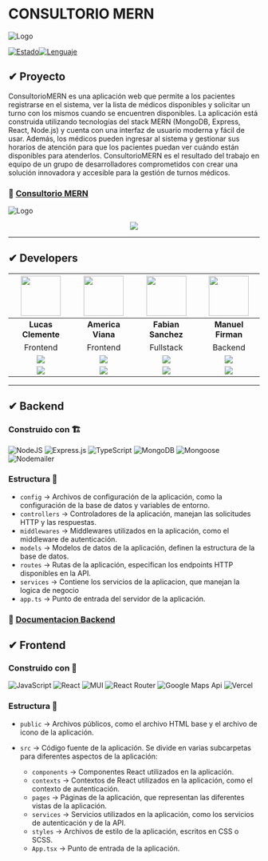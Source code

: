 # CONSULTORIO MERN
![Logo](https://media.discordapp.net/attachments/1088113388846071859/1090626722514345985/Logo_mern.png)

[![Estado](https://img.shields.io/badge/estado-en%20progreso-blue)](https://github.com/user/proyecto)[![Lenguaje](https://img.shields.io/badge/lenguaje-javascript-yellow)](https://github.com/user/proyecto)


## ✔ Proyecto
ConsultorioMERN es una aplicación web que permite a los pacientes registrarse en el sistema, ver la lista de médicos disponibles y solicitar un turno con los mismos cuando se encuentren disponibles. La aplicación está construida utilizando tecnologías del stack MERN (MongoDB, Express, React, Node.js) y cuenta con una interfaz de usuario moderna y fácil de usar. Además, los médicos pueden ingresar al sistema y gestionar sus horarios de atención para que los pacientes puedan ver cuándo están disponibles para atenderlos. ConsultorioMERN es el resultado del trabajo en equipo de un grupo de desarrolladores comprometidos con crear una solución innovadora y accesible para la gestión de turnos médicos.

### 🔗 <a href="https://consultoriomern.vercel.app/">Consultorio MERN</a>

![Logo](https://media.discordapp.net/attachments/1089874433637888030/1098988014845317120/Home.jpg?width=1152&height=484)

<p  align="center" ><a href="https://www.youtube.com/watch?v=-Ngdzem81a0" target="_blank" rel="noopener noreferrer"> <img src="https://img.shields.io/badge/Video Preview%20-%23FF0000.svg?&style=for-the-badge&logo=YouTube&logoColor=white"/></a></p>


<hr/>


## ✔ Developers
| <img src="https://avatars.githubusercontent.com/u/84654392?v=4" width=80> | <img src="https://ca.slack-edge.com/T02KS88FB0E-U04U8M2EVFW-42dbd7f76529-512" width=80> | <img src="https://ca.slack-edge.com/T02KS88FB0E-U04MEGXSAAJ-f87dd59680fa-512" width=80> | <img src="https://avatars.githubusercontent.com/u/92244840?v=4" width=80> |
|:-:|:-:|:-:|:-:|
| **Lucas Clemente** | **America Viana** | **Fabian Sanchez** | **Manuel Firman** |
| Frontend | Frontend | Fullstack | Backend |
| <a href="https://github.com/lucasclemente08"><img src="https://img.shields.io/badge/github-%23121011.svg?&style=for-the-badge&logo=github&logoColor=white"/></a> | <a href="https://github.com/amerikv220"><img src="https://img.shields.io/badge/github-%23121011.svg?&style=for-the-badge&logo=github&logoColor=white"/></a> | <a href="https://github.com/fabisanz-dev"><img src="https://img.shields.io/badge/github-%23121011.svg?&style=for-the-badge&logo=github&logoColor=white"/></a> | <a href="https://github.com/manuelfirman"><img src="https://img.shields.io/badge/github-%23121011.svg?&style=for-the-badge&logo=github&logoColor=white"/></a> |
| <a href="https://www.linkedin.com/in/lucas-clemente-front-end-developer/"><img src="https://img.shields.io/badge/linkedin%20-%230077B5.svg?&style=for-the-badge&logo=linkedin&logoColor=white"/></a> | <a href=""><img src="https://img.shields.io/badge/linkedin%20-%230077B5.svg?&style=for-the-badge&logo=linkedin&logoColor=white"/></a> | <a href="https://www.linkedin.com/in/fabian-sanchez-j/"><img src="https://img.shields.io/badge/linkedin%20-%230077B5.svg?&style=for-the-badge&logo=linkedin&logoColor=white"/></a> | <a href="https://www.linkedin.com/in/manuel-firman/"><img src="https://img.shields.io/badge/linkedin%20-%230077B5.svg?&style=for-the-badge&logo=linkedin&logoColor=white"/></a> |


<hr/>

## ✔ Backend
### Construido con 🏗️
![NodeJS](https://img.shields.io/badge/Node.js-6DA55F?style=for-the-badge&logo=Node.js&logoColor=white) ![Express.js](https://img.shields.io/badge/Express.js-%23404d59.svg?style=for-the-badge&logo=Express&logoColor=%2361DAFB) ![TypeScript](https://img.shields.io/badge/TypeScript-blue.svg?style=for-the-badge&logo=TypeScript&logoColor=white) ![MongoDB](https://img.shields.io/badge/MongoDB-%234ea94b.svg?style=for-the-badge&logo=MongoDB&logoColor=white) ![Mongoose](https://img.shields.io/badge/Mongoose-%2320232a.svg?style=for-the-badge&logo=Mongoose&logoColor=%%2361DAFB) ![Nodemailer](https://img.shields.io/badge/Nodemailer-0F9DCE?style=for-the-badge&logo=Nodemailer&logoColor=fff)

### Estructura 🦴
- `config` -> Archivos de configuración de la aplicación, como la configuración de la base de datos y variables de entorno.
- `controllers` -> Controladores de la aplicación, manejan las solicitudes HTTP y las respuestas.
- `middlewares` -> Middlewares utilizados en la aplicación, como el middleware de autenticación.
- `models` -> Modelos de datos de la aplicación, definen la estructura de la base de datos.
- `routes` -> Rutas de la aplicación, especifican los endpoints HTTP disponibles en la API.
- `services` -> Contiene los servicios de la aplicacion, que manejan la logica de negocio
- `app.ts` -> Punto de entrada del servidor de la aplicación.

### 🔗 <a href="https://github.com/No-Country/C10-G42/blob/main/backend/README.md">Documentacion Backend</a>

## ✔ Frontend
### Construido con 🧰
![JavaScript](https://img.shields.io/badge/JavaScript-%23323330.svg?style=for-the-badge&logo=Javascript&logoColor=%23F7DF1E) ![React](https://img.shields.io/badge/React-149eca?style=for-the-badge&logo=react&logoColor=fff) ![MUI](https://img.shields.io/badge/MUI-007FFF?style=for-the-badge&logo=MUI&logoColor=fff) ![React Router](https://img.shields.io/badge/React_Router-000?style=for-the-badge&logo=reactrouter&logoColor=fff) ![Google Maps Api](https://img.shields.io/badge/Google_Maps_Api-DE4032?style=for-the-badge&logo=GoogleMaps&logoColor=fff) ![Vercel](https://img.shields.io/badge/vercel%20-%23000000.svg?&style=for-the-badge&logo=vercel&logoColor=white)

### Estructura 🦴
- `public` -> Archivos públicos, como el archivo HTML base y el archivo de icono de la aplicación.

- `src` -> Código fuente de la aplicación. Se divide en varias subcarpetas para diferentes aspectos de la aplicación:

  - `components` -> Componentes React utilizados en la aplicación.
  - `contexts` -> Contextos de React utilizados en la aplicación, como el contexto de autenticación.
  - `pages` -> Páginas de la aplicación, que representan las diferentes vistas de la aplicación.
  - `services` -> Servicios utilizados en la aplicación, como los servicios de autenticación y de la API.
  - `styles` -> Archivos de estilo de la aplicación, escritos en CSS o SCSS.
  - `App.tsx` -> Punto de entrada de la aplicación.